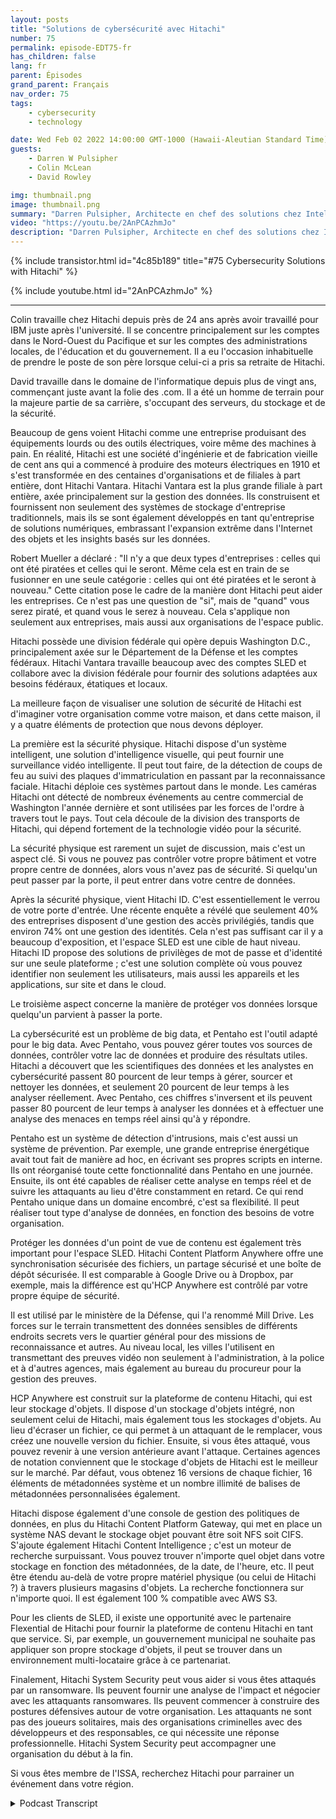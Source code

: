 ```yaml
---
layout: posts
title: "Solutions de cybersécurité avec Hitachi"
number: 75
permalink: episode-EDT75-fr
has_children: false
lang: fr
parent: Épisodes
grand_parent: Français
nav_order: 75
tags:
    - cybersecurity
    - technology

date: Wed Feb 02 2022 14:00:00 GMT-1000 (Hawaii-Aleutian Standard Time)
guests:
    - Darren W Pulsipher
    - Colin McLean
    - David Rowley

img: thumbnail.png
image: thumbnail.png
summary: "Darren Pulsipher, Architecte en chef des solutions chez Intel, parle des offres de sécurité informatique à 360 degrés de Hitachi avec Colin McLean, responsable mondial de l'équipe Intel, et David Rowley, consultant principal en solutions chez Hitachi."
video: "https://youtu.be/2AnPCAzhmJo"
description: "Darren Pulsipher, Architecte en chef des solutions chez Intel, parle des offres de sécurité informatique à 360 degrés de Hitachi avec Colin McLean, responsable mondial de l'équipe Intel, et David Rowley, consultant principal en solutions chez Hitachi."
---
```


<div>
{% include transistor.html id="4c85b189" title="#75 Cybersecurity Solutions with Hitachi" %}

{% include youtube.html id="2AnPCAzhmJo" %}
</div>

---

Colin travaille chez Hitachi depuis près de 24 ans après avoir travaillé pour IBM juste après l'université. Il se concentre principalement sur les comptes dans le Nord-Ouest du Pacifique et sur les comptes des administrations locales, de l'éducation et du gouvernement. Il a eu l'occasion inhabituelle de prendre le poste de son père lorsque celui-ci a pris sa retraite de Hitachi.

David travaille dans le domaine de l'informatique depuis plus de vingt ans, commençant juste avant la folie des .com. Il a été un homme de terrain pour la majeure partie de sa carrière, s'occupant des serveurs, du stockage et de la sécurité.

Beaucoup de gens voient Hitachi comme une entreprise produisant des équipements lourds ou des outils électriques, voire même des machines à pain. En réalité, Hitachi est une société d'ingénierie et de fabrication vieille de cent ans qui a commencé à produire des moteurs électriques en 1910 et s'est transformée en des centaines d'organisations et de filiales à part entière, dont Hitachi Vantara. Hitachi Vantara est la plus grande filiale à part entière, axée principalement sur la gestion des données. Ils construisent et fournissent non seulement des systèmes de stockage d'entreprise traditionnels, mais ils se sont également développés en tant qu'entreprise de solutions numériques, embrassant l'expansion extrême dans l'Internet des objets et les insights basés sur les données.

Robert Mueller a déclaré : "Il n'y a que deux types d'entreprises : celles qui ont été piratées et celles qui le seront. Même cela est en train de se fusionner en une seule catégorie : celles qui ont été piratées et le seront à nouveau." Cette citation pose le cadre de la manière dont Hitachi peut aider les entreprises. Ce n'est pas une question de "si", mais de "quand" vous serez piraté, et quand vous le serez à nouveau. Cela s'applique non seulement aux entreprises, mais aussi aux organisations de l'espace public.

Hitachi possède une division fédérale qui opère depuis Washington D.C., principalement axée sur le Département de la Défense et les comptes fédéraux. Hitachi Vantara travaille beaucoup avec des comptes SLED et collabore avec la division fédérale pour fournir des solutions adaptées aux besoins fédéraux, étatiques et locaux.

La meilleure façon de visualiser une solution de sécurité de Hitachi est d'imaginer votre organisation comme votre maison, et dans cette maison, il y a quatre éléments de protection que nous devons déployer.

La première est la sécurité physique. Hitachi dispose d'un système intelligent, une solution d'intelligence visuelle, qui peut fournir une surveillance vidéo intelligente. Il peut tout faire, de la détection de coups de feu au suivi des plaques d'immatriculation en passant par la reconnaissance faciale. Hitachi déploie ces systèmes partout dans le monde. Les caméras Hitachi ont détecté de nombreux événements au centre commercial de Washington l'année dernière et sont utilisées par les forces de l'ordre à travers tout le pays. Tout cela découle de la division des transports de Hitachi, qui dépend fortement de la technologie vidéo pour la sécurité.

La sécurité physique est rarement un sujet de discussion, mais c'est un aspect clé. Si vous ne pouvez pas contrôler votre propre bâtiment et votre propre centre de données, alors vous n'avez pas de sécurité. Si quelqu'un peut passer par la porte, il peut entrer dans votre centre de données.

Après la sécurité physique, vient Hitachi ID. C'est essentiellement le verrou de votre porte d'entrée. Une récente enquête a révélé que seulement 40% des entreprises disposent d'une gestion des accès privilégiés, tandis que environ 74% ont une gestion des identités. Cela n'est pas suffisant car il y a beaucoup d'exposition, et l'espace SLED est une cible de haut niveau. Hitachi ID propose des solutions de privilèges de mot de passe et d'identité sur une seule plateforme ; c'est une solution complète où vous pouvez identifier non seulement les utilisateurs, mais aussi les appareils et les applications, sur site et dans le cloud.

Le troisième aspect concerne la manière de protéger vos données lorsque quelqu'un parvient à passer la porte.

La cybersécurité est un problème de big data, et Pentaho est l'outil adapté pour le big data. Avec Pentaho, vous pouvez gérer toutes vos sources de données, contrôler votre lac de données et produire des résultats utiles. Hitachi a découvert que les scientifiques des données et les analystes en cybersécurité passent 80 pourcent de leur temps à gérer, sourcer et nettoyer les données, et seulement 20 pourcent de leur temps à les analyser réellement. Avec Pentaho, ces chiffres s'inversent et ils peuvent passer 80 pourcent de leur temps à analyser les données et à effectuer une analyse des menaces en temps réel ainsi qu'à y répondre.

Pentaho est un système de détection d'intrusions, mais c'est aussi un système de prévention. Par exemple, une grande entreprise énergétique avait tout fait de manière ad hoc, en écrivant ses propres scripts en interne. Ils ont réorganisé toute cette fonctionnalité dans Pentaho en une journée. Ensuite, ils ont été capables de réaliser cette analyse en temps réel et de suivre les attaquants au lieu d'être constamment en retard. Ce qui rend Pentaho unique dans un domaine encombré, c'est sa flexibilité. Il peut réaliser tout type d'analyse de données, en fonction des besoins de votre organisation.

Protéger les données d'un point de vue de contenu est également très important pour l'espace SLED. Hitachi Content Platform Anywhere offre une synchronisation sécurisée des fichiers, un partage sécurisé et une boîte de dépôt sécurisée. Il est comparable à Google Drive ou à Dropbox, par exemple, mais la différence est qu'HCP Anywhere est contrôlé par votre propre équipe de sécurité.

Il est utilisé par le ministère de la Défense, qui l'a renommé Mill Drive. Les forces sur le terrain transmettent des données sensibles de différents endroits secrets vers le quartier général pour des missions de reconnaissance et autres. Au niveau local, les villes l'utilisent en transmettant des preuves vidéo non seulement à l'administration, à la police et à d'autres agences, mais également au bureau du procureur pour la gestion des preuves.

HCP Anywhere est construit sur la plateforme de contenu Hitachi, qui est leur stockage d'objets. Il dispose d'un stockage d'objets intégré, non seulement celui de Hitachi, mais également tous les stockages d'objets. Au lieu d'écraser un fichier, ce qui permet à un attaquant de le remplacer, vous créez une nouvelle version du fichier. Ensuite, si vous êtes attaqué, vous pouvez revenir à une version antérieure avant l'attaque. Certaines agences de notation conviennent que le stockage d'objets de Hitachi est le meilleur sur le marché. Par défaut, vous obtenez 16 versions de chaque fichier, 16 éléments de métadonnées système et un nombre illimité de balises de métadonnées personnalisées également.

Hitachi dispose également d'une console de gestion des politiques de données, en plus du Hitachi Content Platform Gateway, qui met en place un système NAS devant le stockage objet pouvant être soit NFS soit CIFS. S'ajoute également Hitachi Content Intelligence ; c'est un moteur de recherche surpuissant. Vous pouvez trouver n'importe quel objet dans votre stockage en fonction des métadonnées, de la date, de l'heure, etc. Il peut être étendu au-delà de votre propre matériel physique (ou celui de Hitachi ?) à travers plusieurs magasins d'objets. La recherche fonctionnera sur n'importe quoi. Il est également 100 % compatible avec AWS S3.

Pour les clients de SLED, il existe une opportunité avec le partenaire Flexential de Hitachi pour fournir la plateforme de contenu Hitachi en tant que service. Si, par exemple, un gouvernement municipal ne souhaite pas appliquer son propre stockage d'objets, il peut se trouver dans un environnement multi-locataire grâce à ce partenariat.

Finalement, Hitachi System Security peut vous aider si vous êtes attaqués par un ransomware. Ils peuvent fournir une analyse de l'impact et négocier avec les attaquants ransomwares. Ils peuvent commencer à construire des postures défensives autour de votre organisation. Les attaquants ne sont pas des joueurs solitaires, mais des organisations criminelles avec des développeurs et des responsables, ce qui nécessite une réponse professionnelle. Hitachi System Security peut accompagner une organisation du début à la fin.

Si vous êtes membre de l'ISSA, recherchez Hitachi pour parrainer un événement dans votre région.



<details>
<summary> Podcast Transcript </summary>

<p></p>

</details>
